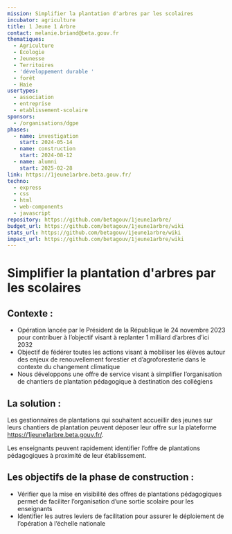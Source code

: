 ```yaml
---
mission: Simplifier la plantation d'arbres par les scolaires
incubator: agriculture
title: 1 Jeune 1 Arbre
contact: melanie.briand@beta.gouv.fr
thematiques:
  - Agriculture
  - Écologie
  - Jeunesse
  - Territoires
  - 'développement durable '
  - forêt
  - Haie
usertypes:
  - association
  - entreprise
  - etablissement-scolaire
sponsors:
  - /organisations/dgpe
phases:
  - name: investigation
    start: 2024-05-14
  - name: construction
    start: 2024-08-12
  - name: alumni
    start: 2025-02-28
link: https://1jeune1arbre.beta.gouv.fr/
techno:
  - express
  - css
  - html
  - web-components
  - javascript
repository: https://github.com/betagouv/1jeune1arbre/
budget_url: https://github.com/betagouv/1jeune1arbre/wiki
stats_url: https://github.com/betagouv/1jeune1arbre/wiki
impact_url: https://github.com/betagouv/1jeune1arbre/wiki
---
```

# **Simplifier la plantation d'arbres par les scolaires**

## **Contexte :**

- Opération lancée par le Président de la République le 24 novembre 2023 pour contribuer à l’objectif visant à replanter 1 milliard d’arbres d’ici 2032
- Objectif de fédérer toutes les actions visant à mobiliser les élèves autour des enjeux de renouvellement forestier et d’agroforesterie dans le contexte du changement climatique
- Nous développons une offre de service visant à simplifier l’organisation de chantiers de plantation pédagogique à destination des collégiens

## La solution :

Les gestionnaires de plantations qui souhaitent accueillir des jeunes sur leurs chantiers de plantation peuvent déposer leur offre sur la plateforme https://1jeune1arbre.beta.gouv.fr/.

Les enseignants peuvent rapidement identifier l’offre de plantations pédagogiques à proximité de leur établissement.

## **Les objectifs de la phase de construction :**

- Vérifier que la mise en visibilité des offres de plantations pédagogiques permet de faciliter l’organisation d’une sortie scolaire pour les enseignants
- Identifier les autres leviers de facilitation pour assurer le déploiement de l’opération à l’échelle nationale